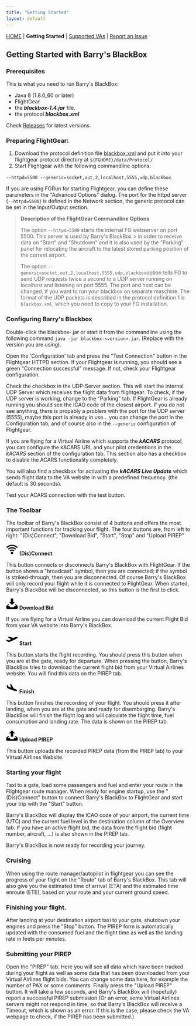 ```yaml
---
title: "Getting Started"
layout: default
---
```


[HOME](.) | **Getting Started** | [Supported VAs](./supported-virtual-airlines) | [Report an Issue](https://github.com/barryballantines/BarrysBlackBox/issues)

## Getting Started with Barry's BlackBox

### Prerequisites

This is what you need to run Barry's BlackBox:

- Java 8 (1.8.0_60 or later)
- FlightGear
- the ***blackbox-1.4.jar*** file.
- the protocol ***blackbox.xml***

Check [Releases](https://github.com/barryballantines/BarrysBlackBox/releases) for latest versions.

### Preparing FlightGear:

1. Download the protocol definition file [blackbox.xml](https://raw.githubusercontent.com/barryballantines/BarrysBlackBox/master/src/main/resources/Protocol/blackbox.xml) and put it into your flightgear protocol directory at `${FGHOME}/data/Protocol/`
2. Start Flightgear with the following commandline options:
  
 `--httpd=5500 --generic=socket,out,2,localhost,5555,udp,blackbox`. 

If you are using FGRun for starting Flightgear, you can define these parameters in the "Advanced Options" dialog. 
The port for the httpd server (`--httpd=5500`) is defined in the Network section, the generic protocol can be set 
in the Input/Output section.

> **Description of the FlightGear Commandline Options**
> 
> The option `--httpd=5500` starts the internal FG webserver on port 5500. This server is used by Barry's BlackBox > in order to receive data on "Start" and "Shutdown" and it is also used by the "Parking" panel for relocating the
> aircraft to the latest stored parking position of the current airport.
>
> The option `--generic=socket,out,2,localhost,5555,udp,blackbox`option tells FG to send UDP requests twice a second
> to a UDP server running on localhost and listening on port 5555. The port and host can be changed, if you want 
> to run your blackbox on separate maschine. The format of the UDP packets is described in
> the protocol definition file `blackbox.xml`, which you need to copy to your FG installation.

 
### Configuring Barry's Blackbox

Double-click the blackbox-<version>.jar or start it from the commandline using the following command 
`java -jar blackbox-<version>.jar`. (Replace <version> with the version you are using).

Open the 'Configuration' tab and press the "Test Connection" button in the Flightgear HTTPD section. 
If your Flightgear is running, you should see a green "Connection successful" message. If not, check your
Flightgear configuration.

Check the checkbox in the UDP-Server section. This will start the internal UDP Server which receives the flight 
data from flightgear. To check, if the UDP server is working, change to the "Parking" tab. If FlightGear is already 
running you should see the ICAO code of the closest airport. If you do not see anything, there is propably a problem 
with the port for the UDP server (5555), maybe this port is already in use... you can change the port in the 
Configuration tab, and of course also in the `--generic` configuration of Flightgear.

If you are flying for a Virtual Airline which supports the ***kACARS*** protocol, you can configure the kACARS URL and
your pilot credentions in the *kACARS* section of the configuration tab. This section also has a checkbox to disable 
the ACARS functionality completely.

You will also find a checkbox for activating the ***kACARS Live Update*** which sends flight data to the VA website in 
with a predefined frequency. (the default is 30 seconds).

Test your ACARS connection with the test button.

### The Toolbar

The toolbar of Barry's BlackBox consist of 4 buttons and offers the most important functions for tracking your flight. The four buttons are, from left to right: "(Dis)Connect", "Download Bid", "Start", "Stop" and "Upload PIREP"

![Connected to FlightGear][signal-png] **(Dis)Connect**

This button connects or disconnects Barry's BlackBox with FlightGear. If the button shows a "broadcast" symbol, then you are connected; if the symbol is striked-through, then you are disconnected. Of course Barry's BlackBox will only record your flight while it is connected to FlightGear. When started, Barry's BlackBox will be disconnected, so this button is the first to click.

![Download Bid][download-png] **Download Bid**

If you are flying for a Virtual Airline you can download the current Flight Bid from your VA website into Barry's BlackBox. 

![Start your Flight][aircraft-take-off-png] **Start**

This button starts the flight recording. You should press this button when you are at the gate, ready for departure. When pressing the button, Barry's BlackBox tries to download the current flight bid from your Virtual Airlines website. You will find this data on the PIREP tab.

![Finish your Flight][aircraft-landing-png] **Finish**

This button finishes the recording of your flight. You should press it after landing, when you are at the gate and ready for disembarging. Barry's BlackBox will finish the flight log and will calculate the flight time, fuel consumption and landing rate. The data is shown on the PIREP tab.

![Upload PIREP][upload-png] **Upload PIREP**

This button uploads the recorded PIREP data (from the PIREP tab) to your Virtual Airlines Website. 


### Starting your flight

Taxi to a gate, load some passengers and fuel and enter your route in the Flightgear route manager. When ready 
for engine startup, use the "(Dis)Connect" button to connect Barry's BlackBox to FlightGear and start your trip with the "Start" button. 

Barry's BlackBox will display the ICAO code of your airport, the current time (UTC) and the current fuel level in the destination column of the Overview tab. If you have an active flight bid, the data from the flight bid (flight number, aircraft, ...) is also shown in the PIREP tab.

Barry's BlackBox is now ready for recording your journey.

### Cruising

When using the route manager/autopilot in flightgear you can see the progress of your flight on the "Route" tab of 
Barry's BlackBox. This tab will also give you the estimated time of arrival (ETA) and the estimated time enroute 
(ETE), based on your route and your current ground speed.

### Finishing your flight.

After landing at your destination airport taxi to your gate, shutdown your engines and press the "Stop" button. 
The PIREP form is automatically updated with the consumed fuel and the flight time as well as the landing rate in 
feets per minutes.

### Submitting your PIREP

Open the "PIREP" tab. Here you will see all data which have been tracked during your flight as well as some data that
has been downloaded from your Virtual Airlines flight bids. You can change some data here, for example the number of 
PAX or some comments. Finally press the "Upload PIREP" button. It will take a few seconds, and Barry's BlackBox will 
(hopefully) report a successful PIREP submission (Or an error, some Virtual Airlines servers might not respond in time,
so that Barry's BlackBox will receive a Timeout, which is shown as an error. If this is the case, please check the 
VA webpage to check, if the PIREP has been submitted.)

[signal-png]: ./images/signal.png "Connect to FlightGear"
[download-png]: ./images/download.png "Download Bid"
[aircraft-take-off-png]: ./images/aircraft-take-off.png "Start your Flight"
[aircraft-landing-png]: ./images/aircraft-landing.png "Finish your Flight"
[upload-png]: ./images/upload.png "Upload your PIREP"
